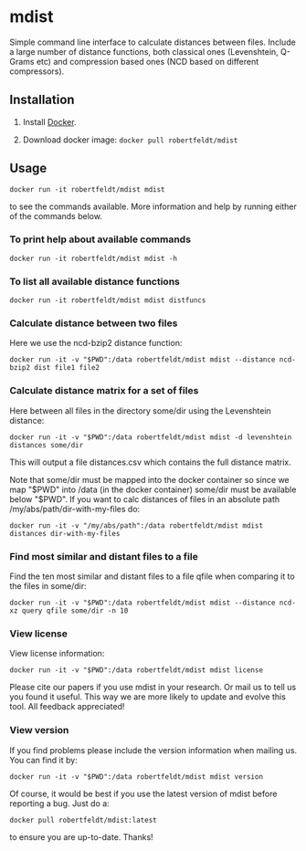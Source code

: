 # mdist

Simple command line interface to calculate distances between files. Include a large number of distance functions, both classical ones (Levenshtein, Q-Grams etc) and compression based ones (NCD based on different compressors).

## Installation

1. Install [Docker][1].

2. Download docker image: `docker pull robertfeldt/mdist`

## Usage

    docker run -it robertfeldt/mdist mdist

to see the commands available. More information and help by running either of the commands below.

### To print help about available commands

    docker run -it robertfeldt/mdist mdist -h

### To list all available distance functions

    docker run -it robertfeldt/mdist mdist distfuncs

### Calculate distance between two files

Here we use the ncd-bzip2 distance function:

    docker run -it -v "$PWD":/data robertfeldt/mdist mdist --distance ncd-bzip2 dist file1 file2

### Calculate distance matrix for a set of files

Here between all files in the directory some/dir using the Levenshtein distance:

    docker run -it -v "$PWD":/data robertfeldt/mdist mdist -d levenshtein distances some/dir

This will output a file distances.csv which contains the full distance matrix.

Note that some/dir must be mapped into the docker container so since we map "$PWD" into /data (in the docker container) some/dir must be available below "$PWD". If you want to calc distances of files in an absolute path /my/abs/path/dir-with-my-files do:

    docker run -it -v "/my/abs/path":/data robertfeldt/mdist mdist distances dir-with-my-files

### Find most similar and distant files to a file

Find the ten most similar and distant files to a file qfile when comparing it to the files in some/dir:

    docker run -it -v "$PWD":/data robertfeldt/mdist mdist --distance ncd-xz query qfile some/dir -n 10

### View license

View license information:

    docker run -it -v "$PWD":/data robertfeldt/mdist mdist license

Please cite our papers if you use mdist in your research. Or mail us to tell us you found it useful. This way we are more likely to update and evolve this tool. All feedback appreciated!

### View version

If you find problems please include the version information when mailing us. You can find it by:

    docker run -it -v "$PWD":/data robertfeldt/mdist mdist version

Of course, it would be best if you use the latest version of mdist before reporting a bug. Just do a:

    docker pull robertfeldt/mdist:latest

to ensure you are up-to-date. Thanks!

  [1]: https://www.docker.com/